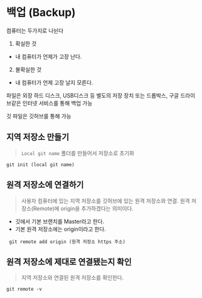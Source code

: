 # 백업 (Backup)

컴퓨터는 두가지로 나뉜다

1. 확실한 것
- 내 컴퓨터가 언제가 고장 난다.
2. 불확실한 것
- 내 컴퓨터가 언제 고장 날지 모른다.

파일은 외장 하드 디스크, USB디스크 등 별도의  저장 장치 또는 드롭박스, 구글 드라이브같은 인터넷 서비스를 통해 백업 가능

깃 파일은 깃허브를 통해 가능

## 지역 저장소 만들기

> `Local git name` 폴더를 만들어서  저장소로 초기화

``` git init (local git name) ```


## 원격 저장소에 연결하기

> 사용자 컴퓨터에 있는 지역 저장소를 깃허브에 있는 원격 저장소와 연결.
원격 저장소(Remote)에 origin을 추가하겠다는 의미이다.


- 깃에서 기본 브랜치를 Master라고 한다.
- 기본 원격 저장소에는 origin이라고 한다.

``` git remote add origin (원격 저장소 https 주소)```


## 원격 저장소에 제대로 연결됐는지 확인

> 지역 저장소와 연결된 원격 저장소를 확인한다.

``` git remote -v ```

